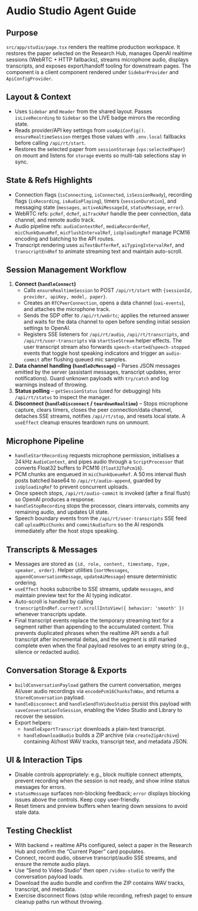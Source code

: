 # Audio Studio Agent Guide

## Purpose
`src/app/studio/page.tsx` renders the realtime production workspace. It restores the paper selected
on the Research Hub, manages OpenAI realtime sessions (WebRTC + HTTP fallbacks), streams
microphone audio, displays transcripts, and exposes export/handoff tooling for downstream pages.
The component is a client component rendered under `SidebarProvider` and `ApiConfigProvider`.

## Layout & Context
- Uses `Sidebar` and `Header` from the shared layout. Passes `isLiveRecording` to `Sidebar` so the
  LIVE badge mirrors the recording state.
- Reads provider/API key settings from `useApiConfig()`. `ensureRealtimeSession` merges those values
  with `.env.local` fallbacks before calling `/api/rt/start`.
- Restores the selected paper from `sessionStorage` (`vps:selectedPaper`) on mount and listens for
  `storage` events so multi-tab selections stay in sync.

## State & Refs Highlights
- Connection flags (`isConnecting`, `isConnected`, `isSessionReady`), recording flags
  (`isRecording`, `isAudioPlaying`), timers (`sessionDuration`), and messaging state (`messages`,
  `activeAiMessageId`, `statusMessage`, `error`).
- WebRTC refs: `pcRef`, `dcRef`, `aiTrackRef` handle the peer connection, data channel, and remote
  audio track.
- Audio pipeline refs: `audioContextRef`, `mediaRecorderRef`, `micChunkQueueRef`,
  `micFlushIntervalRef`, `isUploadingRef` manage PCM16 encoding and batching to the API routes.
- Transcript rendering uses `aiTextBufferRef`, `aiTypingIntervalRef`, and `transcriptEndRef` to
  animate streaming text and maintain auto-scroll.

## Session Management Workflow
1. **Connect (`handleConnect`)**
   - Calls `ensureRealtimeSession` to POST `/api/rt/start` with `{sessionId, provider, apiKey, model, paper}`.
   - Creates an `RTCPeerConnection`, opens a data channel (`oai-events`), and attaches the
     microphone track.
   - Sends the SDP offer to `/api/rt/webrtc`; applies the returned answer and waits for the data
     channel to open before sending initial session settings to OpenAI.
   - Registers SSE listeners for `/api/rt/audio`, `/api/rt/transcripts`, and
     `/api/rt/user-transcripts` via `startSseStream` helper effects. The user transcript stream also
     forwards `speech-started`/`speech-stopped` events that toggle host speaking indicators and
     trigger an `audio-commit` after flushing queued mic samples.
2. **Data channel handling (`handleDcMessage`)** – Parses JSON messages emitted by the server
   (assistant messages, transcript updates, error notifications). Guard unknown payloads with
   `try/catch` and log warnings instead of throwing.
3. **Status polling** – `getSessionStatus` (used for debugging) hits `/api/rt/status` to inspect the
   manager.
4. **Disconnect (`handleDisconnect` / `teardownRealtime`)** – Stops microphone capture, clears
   timers, closes the peer connection/data channel, detaches SSE streams, notifies `/api/rt/stop`,
   and resets local state. A `useEffect` cleanup ensures teardown runs on unmount.

## Microphone Pipeline
- `handleStartRecording` requests microphone permission, initialises a 24 kHz `AudioContext`, and
  pipes audio through a `ScriptProcessor` that converts Float32 buffers to PCM16 (`float32ToPcm16`).
- PCM chunks are enqueued in `micChunkQueueRef`. A 50 ms interval flush posts batched base64 to
  `/api/rt/audio-append`, guarded by `isUploadingRef` to prevent concurrent uploads.
- Once speech stops, `/api/rt/audio-commit` is invoked (after a final flush) so OpenAI produces a
  response.
- `handleStopRecording` stops the processor, clears intervals, commits any remaining audio, and
  updates UI state.
- Speech boundary events from the `/api/rt/user-transcripts` SSE feed call `uploadMicChunks` and
  `commitAudioTurn` so the AI responds immediately after the host stops speaking.

## Transcripts & Messages
- Messages are stored as `{id, role, content, timestamp, type, speaker, order}`. Helper utilities
  (`sortMessages`, `appendConversationMessage`, `updateAiMessage`) ensure deterministic ordering.
- `useEffect` hooks subscribe to SSE streams, update `messages`, and maintain preview text for the
  AI typing indicator.
- Auto-scroll is handled by calling `transcriptEndRef.current?.scrollIntoView({ behavior: 'smooth' })`
  whenever transcripts update.
- Final transcript events replace the temporary streaming text for a segment rather than appending to
  the accumulated content. This prevents duplicated phrases when the realtime API sends a full
  transcript after incremental deltas, and the segment is still marked complete even when the final
  payload resolves to an empty string (e.g., silence or redacted audio).

## Conversation Storage & Exports
- `buildConversationPayload` gathers the current conversation, merges AI/user audio recordings via
  `encodePcm16ChunksToWav`, and returns a `StoredConversation` payload.
- `handleDisconnect` and `handleSendToVideoStudio` persist this payload with
  `saveConversationToSession`, enabling the Video Studio and Library to recover the session.
- Export helpers:
  - `handleExportTranscript` downloads a plain-text transcript.
  - `handleDownloadAudio` builds a ZIP archive (via `createZipArchive`) containing AI/host WAV
    tracks, transcript text, and metadata JSON.

## UI & Interaction Tips
- Disable controls appropriately: e.g., block multiple connect attempts, prevent recording when the
  session is not ready, and show inline status messages for errors.
- `statusMessage` surfaces non-blocking feedback; `error` displays blocking issues above the
  controls. Keep copy user-friendly.
- Reset timers and preview buffers when tearing down sessions to avoid stale data.

## Testing Checklist
- With backend + realtime APIs configured, select a paper in the Research Hub and confirm the
  “Current Paper” card populates.
- Connect, record audio, observe transcript/audio SSE streams, and ensure the remote audio plays.
- Use “Send to Video Studio” then open `/video-studio` to verify the conversation payload loads.
- Download the audio bundle and confirm the ZIP contains WAV tracks, transcript, and metadata.
- Exercise disconnect flows (stop while recording, refresh page) to ensure cleanup paths run without
  throwing.
